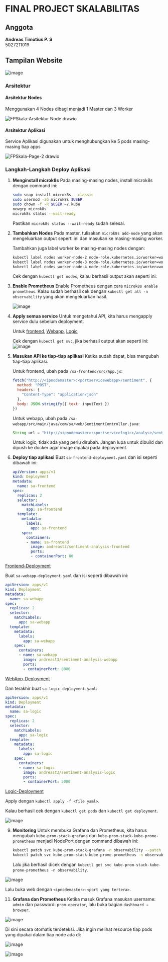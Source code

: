 
# FINAL PROJECT SKALABILITAS

## Anggota
**Andreas Timotius P. S**  
5027211019

## Tampilan Website

![image](https://github.com/andreasTimo/FP_Skalabilitas/assets/56831859/1f427938-c767-4520-aceb-96a70cd6941d)


### Arsitektur
#### Arsitektur Nodes
Menggunakan 4 Nodes dibagi menjadi 1 Master dan 3 Worker

![FPSkala-Arsitektur Node drawio](https://github.com/andreasTimo/FP_Skalabilitas/assets/56831859/157acf35-3fe1-4a3c-ba3e-a4db9da264d5)


#### Arsitektur Aplikasi
Service Aplikasi digunakan untuk menghubungkan ke 5 pods masing-masing tiap apps

![FPSkala-Page-2 drawio](https://github.com/andreasTimo/FP_Skalabilitas/assets/56831859/9594020d-c44a-4133-8a40-f3aae5ad28ef)


### Langkah-Langkah Deploy Aplikasi
1. **Menginstall microk8s**
   Pada masing-masing nodes, install microk8s dengan command ini:
   ```bash
   sudo snap install microk8s --classic
   sudo usermod -aG microk8s $USER
   sudo chown -f -R $USER ~/.kube
   newgrp microk8s
   microk8s status --wait-ready
   ```
   Pastikan `microk8s status --wait-ready` sudah selesai.

2. **Tambahkan Nodes**
   Pada master, tulisakan `microk8s add-node` yang akan mengeluarkan output seperti ini dan masukan ke masing-masing worker.

   Tambahkan juga label worker ke masing-masing nodes dengan:
   ```bash
   kubectl label nodes worker-node-2 node-role.kubernetes.io/worker=worker
   kubectl label nodes worker-node-3 node-role.kubernetes.io/worker=worker
   kubectl label nodes worker-node-4 node-role.kubernetes.io/worker=worker
   ```
   Cek dengan `kubectl get nodes`, kalau berhasil output akan seperti ini:

3. **Enable Prometheus**
   Enable Prometheus dengan cara `microk8s enable prometheus`. Kalau sudah berhasil cek dengan `kubectl get all -n observability` yang akan mengeluarkan hasil.

   ![image](https://github.com/andreasTimo/FP_Skalabilitas/assets/56831859/62f741f0-0df8-4802-a728-3bc8cfdf49e3)


5. **Apply semua service**
   Untuk mengetahui API, kita harus mengapply service dulu sebelum deployment.

   Untuk [frontend](https://github.com/andreasTimo/FP_Skalabilitas/blob/main/source/sa-frontend-service.yaml), [Webapp](https://github.com/andreasTimo/FP_Skalabilitas/blob/main/source/sa-webapp-service.yaml), [Logic](https://github.com/andreasTimo/FP_Skalabilitas/blob/main/source/sa-logic-service.yaml)

   Cek dengan `kubectl get svc`, jika berhasil output akan seperti ini:
   ![image](https://github.com/andreasTimo/FP_Skalabilitas/assets/56831859/07426b32-441d-423b-a9d5-e11bb4cd83a5)


7. **Masukan API ke tiap-tiap aplikasi**
   Ketika sudah dapat, bisa mengubah tiap-tiap aplikasi.

   Untuk frontend, ubah pada `/sa-frontend/src/App.js`:
   ```javascript
   fetch("http://<ipnodemaster>:<portservicewebapp>/sentiment", {
     method: "POST",
     headers: {
       "Content-Type": "application/json"
     },
     body: JSON.stringify({ text: inputText })
   })
   ```

   Untuk webapp, ubah pada `/sa-webapp/src/main/java/com/sa/web/SentimentController.java`:
   ```java
   String url = "http://<ipnodemaster>:<portservicelogic>/analyse/sentiment";
   ```

   Untuk logic, tidak ada yang perlu dirubah. Jangan lupa untuk dibuild dan dipush ke docker agar image dipakai pada deployment.

8. **Deploy tiap aplikasi**
   Buat `sa-frontend-deployment.yaml` dan isi seperti dibawah ini:
   ```yaml
   apiVersion: apps/v1
   kind: Deployment
   metadata:
     name: sa-frontend
   spec:
     replicas: 2
     selector:
       matchLabels:
         app: sa-frontend
     template:
       metadata:
         labels:
           app: sa-frontend
       spec:
         containers:
         - name: sa-frontend
           image: andreast3/sentiment-analysis-frontend
           ports:
           - containerPort: 80
   ```
[Frontend-Deployment](https://github.com/andreasTimo/FP_Skalabilitas/blob/main/source/sa-frontend-deplyoment.yaml)

   Buat `sa-webapp-deployment.yaml` dan isi seperti dibawah ini:
   ```yaml
   apiVersion: apps/v1
   kind: Deployment
   metadata:
     name: sa-webapp
   spec:
     replicas: 2
     selector:
       matchLabels:
         app: sa-webapp
     template:
       metadata:
         labels:
           app: sa-webapp
       spec:
         containers:
         - name: sa-webapp
           image: andreast3/sentiment-analysis-webapp
           ports:
           - containerPort: 8080
   ```
[WebApp-Deployment](https://github.com/andreasTimo/FP_Skalabilitas/blob/main/source/sa-webapp-deployment.yaml)

   Dan terakhir buat `sa-logic-deployment.yaml`:
   ```yaml
   apiVersion: apps/v1
   kind: Deployment
   metadata:
     name: sa-logic
   spec:
     replicas: 2
     selector:
       matchLabels:
         app: sa-logic
     template:
       metadata:
         labels:
           app: sa-logic
       spec:
         containers:
         - name: sa-logic
           image: andreast3/sentiment-analysis-logic
           ports:
           - containerPort: 5000
   ```
[Logic-Deployment](https://github.com/andreasTimo/FP_Skalabilitas/blob/main/source/sa-logic-deployment.yaml)

   Apply dengan `kubectl apply -f <file yaml>`.

   Kalau berhasil cek dengan `kubectl get pods` dan `kubectl get deployment`.

   
   ![image](https://github.com/andreasTimo/FP_Skalabilitas/assets/56831859/ee87e058-8a4c-4c16-9dcf-033dd027046c)



9. **Monitoring**
   Untuk membuka Grafana dan Prometheus, kita harus mengubah `kube-prom-stack-grafana` dan `kube-prom-stack-kube-prome-prometheus` menjadi NodePort dengan command dibawah ini:
   ```bash
   kubectl patch svc kube-prom-stack-grafana -n observability --patch '{"spec": {"type": "NodePort"}}'
   kubectl patch svc kube-prom-stack-kube-prome-prometheus -n observability --patch '{"spec": {"type": "NodePort"}}'
   ```

   Lalu jika berhasil dicek dengan `kubectl get svc kube-prom-stack-kube-prome-prometheus -n observability`.

   
![image](https://github.com/andreasTimo/FP_Skalabilitas/assets/56831859/c2c33ffa-1095-4076-9288-7e80876209bb)


   Lalu buka web dengan `<ipnodemaster>:<port yang tertera>`.

11. **Grafana dan Prometheus**
   Ketika masuk Grafana masukan username: `admin` dan password: `prom-operator`, lalu buka bagian `dashboard → browser`.

![image](https://github.com/andreasTimo/FP_Skalabilitas/assets/56831859/7225cc53-c9ac-448b-b143-9d0a86543727)




   Di sini secara otomatis terdeteksi. Jika ingin melihat resource tiap pods yang dipakai dalam tiap node ada di:

![image](https://github.com/andreasTimo/FP_Skalabilitas/assets/56831859/44dff5eb-3f1f-43eb-ad83-c6e06f46bd2c)

![image](https://github.com/andreasTimo/FP_Skalabilitas/assets/56831859/6b6b7e00-69ed-4722-a268-adaebb560bf8)




   
